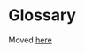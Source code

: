# Glossary

Moved [here](https://bids-website.readthedocs.io/en/latest/getting_started/resources/glossary.html)

